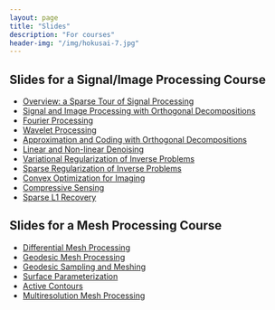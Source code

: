 ```yaml
---
layout: page
title: "Slides"
description: "For courses"
header-img: "/img/hokusai-7.jpg"
---
```



Slides for a Signal/Image Processing Course
-------------------

* [Overview: a Sparse Tour of Signal Processing](https://speakerdeck.com/gpeyre/a-sparse-tour-of-imaging-sciences)
* [Signal and Image Processing with Orthogonal Decompositions](https://speakerdeck.com/gpeyre/signal-processing-course-signal-processing-in-ortho-bases)
* [Fourier Processing](https://speakerdeck.com/gpeyre/signal-processing-course-fourier-processing)
* [Wavelet Processing](https://speakerdeck.com/gpeyre/signal-processing-course-wavelet-processing)
* [Approximation and Coding with Orthogonal Decompositions](https://speakerdeck.com/gpeyre/signal-processing-course-non-linear-approximation-and-coding)
* [Linear and Non-linear Denoising](https://speakerdeck.com/gpeyre/signal-processing-course-denoising)
* [Variational Regularization of Inverse Problems](https://speakerdeck.com/gpeyre/signal-processing-course-variational-regularization)
* [Sparse Regularization of Inverse Problems](https://speakerdeck.com/gpeyre/signal-processing-course-sparse-regularization-of-inverse-problems)
* [Convex Optimization for Imaging](https://speakerdeck.com/gpeyre/signal-processing-course-convex-optimization-for-imaging)
* [Compressive Sensing](https://speakerdeck.com/gpeyre/signal-processing-course-compressed-sensing)
* [Sparse L1 Recovery](https://speakerdeck.com/gpeyre/signal-processing-course-sparse-l1-recovery)

Slides for a Mesh Processing Course
-------------------

* [Differential Mesh Processing](https://speakerdeck.com/gpeyre/mesh-processing-course-differential-mesh-processing)
* [Geodesic Mesh Processing](https://speakerdeck.com/gpeyre/mesh-processing-course-geodesic-mesh-processing)
* [Geodesic Sampling and Meshing](https://speakerdeck.com/gpeyre/mesh-processing-course-geodesic-sampling)
* [Surface Parameterization](https://speakerdeck.com/gpeyre/mesh-processing-course-parameterization-and-flattening)
* [Active Contours](https://speakerdeck.com/gpeyre/mesh-processing-course-active-contours)
* [Multiresolution Mesh Processing](https://speakerdeck.com/gpeyre/mesh-processing-course-multiresolution-mesh-processing)


